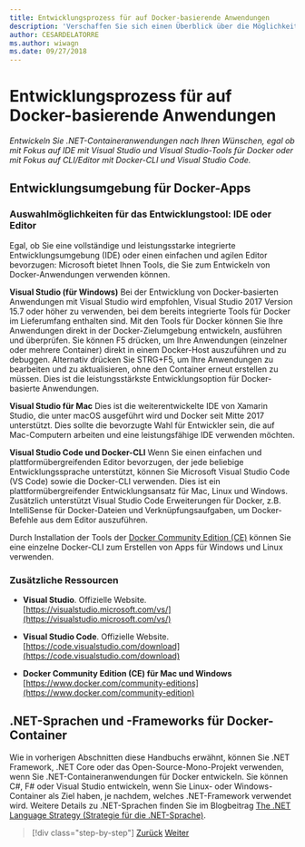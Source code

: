 ```yaml
---
title: Entwicklungsprozess für auf Docker-basierende Anwendungen
description: 'Verschaffen Sie sich einen Überblick über die Möglichkeiten bei der Entwicklung von Docker-basierten Anwendungen. Sie haben die Wahl zwischen Visual Studio für Windows, Visual Studio für Mac oder Visual Studio Code für die Unterstützung mehrerer Plattformen (Windows, Mac und Linux).'
author: CESARDELATORRE
ms.author: wiwagn
ms.date: 09/27/2018
---
```

# <a name="development-process-for-docker-based-applications"></a>Entwicklungsprozess für auf Docker-basierende Anwendungen

*Entwickeln Sie .NET-Containeranwendungen nach Ihren Wünschen, egal ob mit Fokus auf IDE mit Visual Studio und Visual Studio-Tools für Docker oder mit Fokus auf CLI/Editor mit Docker-CLI und Visual Studio Code.*

## <a name="development-environment-for-docker-apps"></a>Entwicklungsumgebung für Docker-Apps

### <a name="development-tool-choices-ide-or-editor"></a>Auswahlmöglichkeiten für das Entwicklungstool: IDE oder Editor

Egal, ob Sie eine vollständige und leistungsstarke integrierte Entwicklungsumgebung (IDE) oder einen einfachen und agilen Editor bevorzugen: Microsoft bietet Ihnen Tools, die Sie zum Entwickeln von Docker-Anwendungen verwenden können.

**Visual Studio (für Windows)** Bei der Entwicklung von Docker-basierten Anwendungen mit Visual Studio wird empfohlen, Visual Studio 2017 Version 15.7 oder höher zu verwenden, bei dem bereits integrierte Tools für Docker im Lieferumfang enthalten sind. Mit den Tools für Docker können Sie Ihre Anwendungen direkt in der Docker-Zielumgebung entwickeln, ausführen und überprüfen. Sie können F5 drücken, um Ihre Anwendungen (einzelner oder mehrere Container) direkt in einem Docker-Host auszuführen und zu debuggen. Alternativ drücken Sie STRG+F5, um Ihre Anwendungen zu bearbeiten und zu aktualisieren, ohne den Container erneut erstellen zu müssen. Dies ist die leistungsstärkste Entwicklungsoption für Docker-basierte Anwendungen.

**Visual Studio für Mac** Dies ist die weiterentwickelte IDE von Xamarin Studio, die unter macOS ausgeführt wird und Docker seit Mitte 2017 unterstützt. Dies sollte die bevorzugte Wahl für Entwickler sein, die auf Mac-Computern arbeiten und eine leistungsfähige IDE verwenden möchten.

**Visual Studio Code und Docker-CLI** Wenn Sie einen einfachen und plattformübergreifenden Editor bevorzugen, der jede beliebige Entwicklungssprache unterstützt, können Sie Microsoft Visual Studio Code (VS Code) sowie die Docker-CLI verwenden. Dies ist ein plattformübergreifender Entwicklungsansatz für Mac, Linux und Windows. Zusätzlich unterstützt Visual Studio Code Erweiterungen für Docker, z.B. IntelliSense für Docker-Dateien und Verknüpfungsaufgaben, um Docker-Befehle aus dem Editor auszuführen.

Durch Installation der Tools der [Docker Community Edition (CE)](https://www.docker.com/community-edition) können Sie eine einzelne Docker-CLI zum Erstellen von Apps für Windows und Linux verwenden.

### <a name="additional-resources"></a>Zusätzliche Ressourcen

- **Visual Studio**. Offizielle Website. \
  [https://visualstudio.microsoft.com/vs/](https://visualstudio.microsoft.com/vs/)

- **Visual Studio Code**. Offizielle Website. \
  [https://code.visualstudio.com/download](https://code.visualstudio.com/download)

- **Docker Community Edition (CE) für Mac und Windows** \
  [https://www.docker.com/community-editions](https://www.docker.com/community-edition)

## <a name="net-languages-and-frameworks-for-docker-containers"></a>.NET-Sprachen und -Frameworks für Docker-Container

Wie in vorherigen Abschnitten diese Handbuchs erwähnt, können Sie .NET Framework, .NET Core oder das Open-Source-Mono-Projekt verwenden, wenn Sie .NET-Containeranwendungen für Docker entwickeln. Sie können C\#, F\# oder Visual Studio entwickeln, wenn Sie Linux- oder Windows-Container als Ziel haben, je nachdem, welches .NET-Framework verwendet wird. Weitere Details zu .NET-Sprachen finden Sie im Blogbeitrag [The .NET Language Strategy (Strategie für die .NET-Sprache)](https://devblogs.microsoft.com/dotnet/the-net-language-strategy/).

>[!div class="step-by-step"]
>[Zurück](../architect-microservice-container-applications/using-azure-service-fabric.md)
>[Weiter](docker-app-development-workflow.md)
